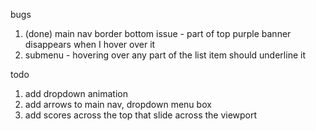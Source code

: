 bugs

1. (done) main nav border bottom issue - part of top purple banner disappears when I hover over it
2. submenu - hovering over any part of the list item should underline it

todo

1. add dropdown animation
2. add arrows to main nav, dropdown menu box
3. add scores across the top that slide across the viewport
